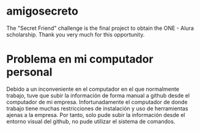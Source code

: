# amigosecreto
The "Secret Friend" challenge is the final project to obtain the ONE - Alura scholarship. Thank you very much for this opportunity.

# Problema en mi computador personal
Debido a un inconveniente en el computador en el que normalmente trabajo, tuve que subir la información de forma manual a github desde el computador de mi empresa. Infortunadamente el computador de donde trabajo tiene muchas restricciones de instalación y uso de herramientas ajenas a la empresa. Por tanto, solo pude subir la información desde el entorno visual del github, no pude utilizar el sistema de comandos.
